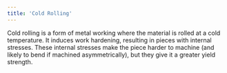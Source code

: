 ```yaml
---
title: 'Cold Rolling'
---
```


Cold rolling is a form of metal working where the material is rolled at a cold temperature. It induces work hardening, resulting in pieces with internal stresses. These internal stresses make the piece harder to machine (and likely to bend if machined asymmetrically), but they give it a greater yield strength.